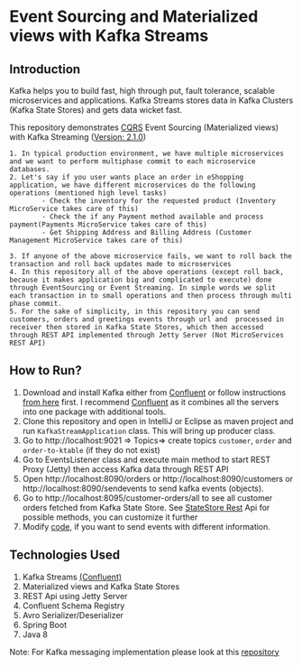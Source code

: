 # Event Sourcing and Materialized views with Kafka Streams

## Introduction
Kafka helps you to build fast, high through put, fault tolerance, scalable microservices and applications. Kafka Streams stores data in Kafka Clusters (Kafka State Stores) and gets data wicket fast. 

This repository demonstrates [CQRS](https://www.confluent.io/blog/event-sourcing-cqrs-stream-processing-apache-kafka-whats-connection/) Event Sourcing (Materialized views) with Kafka Streaming ([Version: 2.1.0](https://archive.apache.org/dist/kafka/2.1.0/RELEASE_NOTES.html))
```
1. In typical production environment, we have multiple microservices and we want to perform multiphase commit to each microservice databases. 
2. Let's say if you user wants place an order in eShopping application, we have different microservices do the following operations (mentioned high level tasks)
        - Check the inventory for the requested product (Inventory MicroService takes care of this) 
        - Check the if any Payment method available and process payment(Payments MicroService takes care of this) 
        - Get Shipping Address and Billing Address (Customer Management MicroService takes care of this)

3. If anyone of the above microservice fails, we want to roll back the transaction and roll back updates made to microservices
4. In this repository all of the above operations (except roll back, because it makes application big and complicated to execute) done through EventSourcing or Event Streaming. In simple words we split each transaction in to small operations and then process through multi phase commit. 
5. For the sake of simplicity, in this repository you can send customers, orders and greetings events through url and  processed in receiver then stored in Kafka State Stores, which then accessed through REST API implemented through Jetty Server (Not MicroServices REST API)
```


## How to Run?
1. Download and install Kafka either from [Confluent](https://docs.confluent.io/current/installation/installing_cp.html#zip-and-tar-archives) or follow instructions [from here](https://www.tutorialspoint.com/apache_kafka/apache_kafka_installation_steps.htm) first. I recommend [Confluent](https://docs.confluent.io/current/installation/installing_cp.html#zip-and-tar-archives) as it combines all the servers into one package with additional tools.
2. Clone this repository and open in IntelliJ or Eclipse as maven project and run `KafkaStreamApplication` class. This will bring up producer class.
3. Go to http://localhost:9021 => Topics=> create topics `customer`, `order` and `order-to-ktable` (if they do not exist)
4. Go to EventsListener class and execute main method to start REST Proxy (Jetty) then access Kafka data through REST API
5. Open http://localhost:8090/orders or http://localhost:8090/customers or http://localhost:8090/sendevents to send kafka events (objects). 
6. Go to http://localhost:8095/customer-orders/all to see all customer orders fetched from Kafka State Store. See [StateStore Rest](https://github.com/pavankjadda/KafkaStream-CQRS-EventSourcing/blob/master/src/main/java/com/kafkastream/web/kafkarest/StateStoreRestService.java) Api for possible methods, you can customize it further
7. Modify [code](https://github.com/pavankjadda/KafkaStream-CQRS-EventSourcing/blob/master/src/main/java/com/kafkastream/web/EventsController.java), if you want to send events with different information.

## Technologies Used
1. Kafka Streams [(Confluent)](https://docs.confluent.io/current/platform.html)
2. Materialized views and Kafka State Stores
3. REST Api using Jetty Server
4. Confluent Schema Registry
5. Avro Serializer/Deserializer
6. Spring Boot
7. Java 8

Note: For Kafka messaging implementation please look at this [repository](https://github.com/pavankjadda/SpringCloudStream-Kafka)
